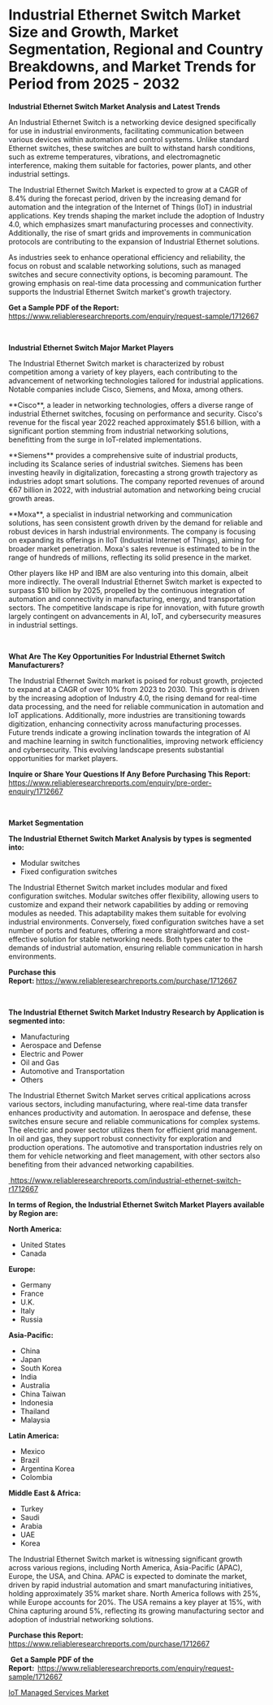 <p><h1>Industrial Ethernet Switch Market Size and Growth, Market Segmentation, Regional and Country Breakdowns, and Market Trends for Period from 2025 -  2032</h1></p><p><strong>Industrial Ethernet Switch Market Analysis and Latest Trends</strong></p>
<p><p>An Industrial Ethernet Switch is a networking device designed specifically for use in industrial environments, facilitating communication between various devices within automation and control systems. Unlike standard Ethernet switches, these switches are built to withstand harsh conditions, such as extreme temperatures, vibrations, and electromagnetic interference, making them suitable for factories, power plants, and other industrial settings. </p><p>The Industrial Ethernet Switch Market is expected to grow at a CAGR of 8.4% during the forecast period, driven by the increasing demand for automation and the integration of the Internet of Things (IoT) in industrial applications. Key trends shaping the market include the adoption of Industry 4.0, which emphasizes smart manufacturing processes and connectivity. Additionally, the rise of smart grids and improvements in communication protocols are contributing to the expansion of Industrial Ethernet solutions. </p><p>As industries seek to enhance operational efficiency and reliability, the focus on robust and scalable networking solutions, such as managed switches and secure connectivity options, is becoming paramount. The growing emphasis on real-time data processing and communication further supports the Industrial Ethernet Switch market's growth trajectory.</p></p>
<p><strong>Get a Sample PDF of the Report:&nbsp;</strong> <a href="https://www.reliableresearchreports.com/enquiry/request-sample/1712667?utm_campaign=2294&utm_medium=2&utm_source=Github&utm_content=ia&utm_term=15022025&utm_id=industrial-ethernet-switch">https://www.reliableresearchreports.com/enquiry/request-sample/1712667</a></p>
<p>&nbsp;</p>
<p><strong>Industrial Ethernet Switch Major Market Players</strong></p>
<p><p>The Industrial Ethernet Switch market is characterized by robust competition among a variety of key players, each contributing to the advancement of networking technologies tailored for industrial applications. Notable companies include Cisco, Siemens, and Moxa, among others. </p><p>**Cisco**, a leader in networking technologies, offers a diverse range of industrial Ethernet switches, focusing on performance and security. Cisco's revenue for the fiscal year 2022 reached approximately $51.6 billion, with a significant portion stemming from industrial networking solutions, benefitting from the surge in IoT-related implementations.</p><p>**Siemens** provides a comprehensive suite of industrial products, including its Scalance series of industrial switches. Siemens has been investing heavily in digitalization, forecasting a strong growth trajectory as industries adopt smart solutions. The company reported revenues of around €67 billion in 2022, with industrial automation and networking being crucial growth areas.</p><p>**Moxa**, a specialist in industrial networking and communication solutions, has seen consistent growth driven by the demand for reliable and robust devices in harsh industrial environments. The company is focusing on expanding its offerings in IIoT (Industrial Internet of Things), aiming for broader market penetration. Moxa's sales revenue is estimated to be in the range of hundreds of millions, reflecting its solid presence in the market.</p><p>Other players like HP and IBM are also venturing into this domain, albeit more indirectly. The overall Industrial Ethernet Switch market is expected to surpass $10 billion by 2025, propelled by the continuous integration of automation and connectivity in manufacturing, energy, and transportation sectors. The competitive landscape is ripe for innovation, with future growth largely contingent on advancements in AI, IoT, and cybersecurity measures in industrial settings.</p></p>
<p>&nbsp;</p>
<p><strong>What Are The Key Opportunities For Industrial Ethernet Switch Manufacturers?</strong></p>
<p><p>The Industrial Ethernet Switch market is poised for robust growth, projected to expand at a CAGR of over 10% from 2023 to 2030. This growth is driven by the increasing adoption of Industry 4.0, the rising demand for real-time data processing, and the need for reliable communication in automation and IoT applications. Additionally, more industries are transitioning towards digitization, enhancing connectivity across manufacturing processes. Future trends indicate a growing inclination towards the integration of AI and machine learning in switch functionalities, improving network efficiency and cybersecurity. This evolving landscape presents substantial opportunities for market players.</p></p>
<p><strong>Inquire or Share Your Questions If Any Before Purchasing This Report:</strong> <a href="https://www.reliableresearchreports.com/enquiry/pre-order-enquiry/1712667?utm_campaign=2294&utm_medium=2&utm_source=Github&utm_content=ia&utm_term=15022025&utm_id=industrial-ethernet-switch">https://www.reliableresearchreports.com/enquiry/pre-order-enquiry/1712667</a></p>
<p>&nbsp;</p>
<p><strong>Market Segmentation</strong></p>
<p><strong>The Industrial Ethernet Switch Market Analysis by types is segmented into:</strong></p>
<p><ul><li>Modular switches</li><li>Fixed configuration switches</li></ul></p>
<p><p>The Industrial Ethernet Switch market includes modular and fixed configuration switches. Modular switches offer flexibility, allowing users to customize and expand their network capabilities by adding or removing modules as needed. This adaptability makes them suitable for evolving industrial environments. Conversely, fixed configuration switches have a set number of ports and features, offering a more straightforward and cost-effective solution for stable networking needs. Both types cater to the demands of industrial automation, ensuring reliable communication in harsh environments.</p></p>
<p><strong>Purchase this Report:&nbsp;</strong><a href="https://www.reliableresearchreports.com/purchase/1712667?utm_campaign=2294&utm_medium=2&utm_source=Github&utm_content=ia&utm_term=15022025&utm_id=industrial-ethernet-switch">https://www.reliableresearchreports.com/purchase/1712667</a></p>
<p>&nbsp;</p>
<p><strong>The Industrial Ethernet Switch Market Industry Research by Application is segmented into:</strong></p>
<p><ul><li>Manufacturing</li><li>Aerospace and Defense</li><li>Electric and Power</li><li>Oil and Gas</li><li>Automotive and Transportation</li><li>Others</li></ul></p>
<p><p>The Industrial Ethernet Switch Market serves critical applications across various sectors, including manufacturing, where real-time data transfer enhances productivity and automation. In aerospace and defense, these switches ensure secure and reliable communications for complex systems. The electric and power sector utilizes them for efficient grid management. In oil and gas, they support robust connectivity for exploration and production operations. The automotive and transportation industries rely on them for vehicle networking and fleet management, with other sectors also benefiting from their advanced networking capabilities.</p></p>
<p><a href="https://www.reliableresearchreports.com/industrial-ethernet-switch-r1712667?utm_campaign=2294&utm_medium=2&utm_source=Github&utm_content=ia&utm_term=15022025&utm_id=industrial-ethernet-switch">&nbsp;https://www.reliableresearchreports.com/industrial-ethernet-switch-r1712667</a></p>
<p><strong>In terms of Region, the Industrial Ethernet Switch Market Players available by Region are:</strong></p>
<p>
    <p> <strong> North America: </strong>
        <ul>
            <li>United States</li>
            <li>Canada</li>
        </ul>
        </p> 
    <p> <strong> Europe: </strong>
        <ul>
            <li>Germany</li>
            <li>France</li>
            <li>U.K.</li>
            <li>Italy</li>
            <li>Russia</li>
        </ul>
        </p> 
    <p> <strong> Asia-Pacific: </strong>
        <ul>
            <li>China</li>
            <li>Japan</li>
            <li>South Korea</li>
            <li>India</li>
            <li>Australia</li>
            <li>China Taiwan</li>
            <li>Indonesia</li>
            <li>Thailand</li>
            <li>Malaysia</li>
        </ul>
        </p> 
    <p> <strong> Latin America: </strong>
        <ul>
            <li>Mexico</li>
            <li>Brazil</li>
            <li>Argentina Korea</li>
            <li>Colombia</li>
        </ul>
        </p> 
    <p> <strong> Middle East & Africa: </strong>
        <ul>
            <li>Turkey</li>
            <li>Saudi</li>
            <li>Arabia</li>
            <li>UAE</li>
            <li>Korea</li>
        </ul>
    </p>
    </p>
<p><p>The Industrial Ethernet Switch market is witnessing significant growth across various regions, including North America, Asia-Pacific (APAC), Europe, the USA, and China. APAC is expected to dominate the market, driven by rapid industrial automation and smart manufacturing initiatives, holding approximately 35% market share. North America follows with 25%, while Europe accounts for 20%. The USA remains a key player at 15%, with China capturing around 5%, reflecting its growing manufacturing sector and adoption of industrial networking solutions.</p></p>
<p><strong>Purchase this Report: </strong><a href="https://www.reliableresearchreports.com/purchase/1712667?utm_campaign=2294&utm_medium=2&utm_source=Github&utm_content=ia&utm_term=15022025&utm_id=industrial-ethernet-switch">https://www.reliableresearchreports.com/purchase/1712667</a></p>
<p>&nbsp;<strong>Get a Sample PDF of the Report:&nbsp;&nbsp;</strong><a href="https://www.reliableresearchreports.com/enquiry/request-sample/1712667?utm_campaign=2294&utm_medium=2&utm_source=Github&utm_content=ia&utm_term=15022025&utm_id=industrial-ethernet-switch">https://www.reliableresearchreports.com/enquiry/request-sample/1712667</a></p>
<p><strong></strong></p>
<p><p><a href="https://github.com/osbornrdaflalo/Market-Research-Report-List-1/blob/main/iot-managed-services-market.md?utm_campaign=2294&utm_medium=2&utm_source=Github&utm_content=ia&utm_term=15022025&utm_id=industrial-ethernet-switch">IoT Managed Services Market</a></p></p>